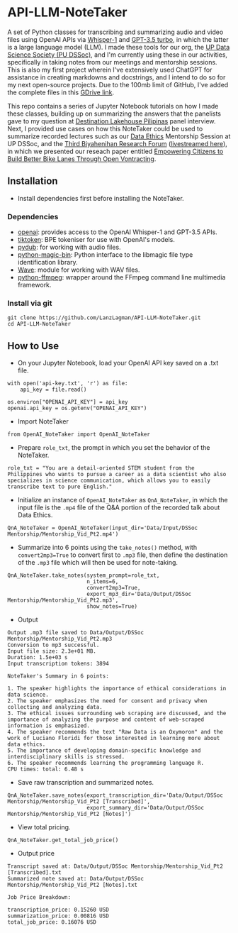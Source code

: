 # API-LLM-NoteTaker

A set of Python classes for transcribing and summarizing audio and video files using OpenAI APIs via [Whisper-1](https://openai.com/research/whisper) and [GPT-3.5 turbo](https://platform.openai.com/docs/models/gpt-3-5), in which the latter is a large language model (LLM). I made these tools for our org, the [UP Data Science Society (PU DSSoc)](https://ph.linkedin.com/company/updatasciencesociety), and I'm currently using these in our activities, specifically in taking notes from our meetings and mentorship sessions. This is also my first project wherein I've extensively used ChatGPT for assistance in creating markdowns and docstrings, and I intend to do so for my next open-source projects. Due to the 100mb limit of GitHub, I've added the complete files in this [GDrive link](https://drive.google.com/drive/folders/1jQw5_yeh98QHeXV3n7Rawlw9vgLzNdAJ?usp=sharing).

This repo contains a series of Jupyter Notebook tutorials on how I made these classes, building up on summarizing the answers that the panelists gave to my question at [Destination Lakehouse Pilipinas](https://www.linkedin.com/posts/plewniak_lakehouse-bigdataengineer-datascientists-activity-7033623397955768321-gHq_) panel interview. Next, I provided use cases on how this NoteTaker could be used to summarize recorded lectures such as our [Data Ethics](https://www.facebook.com/100079165176241/videos/643438693861938) Mentorship Session at UP DSSoc, and the [Third Biyahenihan Research Forum](https://www.facebook.com/MoveAsOneCoalition/photos/a.133634771718805/778763060539303) ([livestreamed here](https://www.facebook.com/MoveAsOneCoalition/videos/1050324429141251)), in which we presented our reseach paper entitled [Empowering Citizens to Build Better Bike Lanes Through Open Vontracting](https://wesolve.ph/empowering-citizens-to-build-better-bike-lanes-through-open-contracting).  

## Installation
* Install dependencies first before installing the NoteTaker.

### Dependencies
* [openai](https://pypi.org/project/openai/): provides access to the OpenAI Whisper-1 and GPT-3.5 APIs.
* [tiktoken](https://pypi.org/project/tiktoken/): BPE tokeniser for use with OpenAI's models.
* [pydub](https://pypi.org/project/pydub/): for working with audio files.
* [python-magic-bin](https://pypi.org/project/python-magic/): Python interface to the libmagic file type identification library.
* [Wave](https://pypi.org/project/Wave/): module for working with WAV files.
* [python-ffmpeg](https://pypi.org/project/python-ffmpeg/): wrapper around the FFmpeg command line multimedia framework.


### Install via git
```
git clone https://github.com/LanzLagman/API-LLM-NoteTaker.git
cd API-LLM-NoteTaker
```

## How to Use

* On your Jupyter Notebook, load your OpenAI API key saved on a .txt file.
```
with open('api-key.txt', 'r') as file:
    api_key = file.read()

os.environ["OPENAI_API_KEY"] = api_key
openai.api_key = os.getenv("OPENAI_API_KEY")
```

* Import NoteTaker
```
from OpenAI_NoteTaker import OpenAI_NoteTaker
```

* Prepare `role_txt`, the prompt in which you set the behavior of the NoteTaker.
```
role_txt = "You are a detail-oriented STEM student from the Philippines who wants to pursue a career as a data scientist who also specializes in science communication, which allows you to easily transcribe text to pure English."
```

* Initialize an instance of `OpenAI_NoteTaker` as `QnA_NoteTaker`, in which the input file is the `.mp4` file of the Q&A portion of the recorded talk about Data Ethics.
```
QnA_NoteTaker = OpenAI_NoteTaker(input_dir='Data/Input/DSSoc Mentorship/Mentorship_Vid_Pt2.mp4')
```

* Summarize into 6 points using the `take_notes()` method, with `convert2mp3=True` to convert first to `.mp3` file, then define the destination of the `.mp3` file which will then be used for note-taking.
```
QnA_NoteTaker.take_notes(system_prompt=role_txt, 
                         n_items=6, 
                         convert2mp3=True,
                         export_mp3_dir='Data/Output/DSSoc Mentorship/Mentorship_Vid_Pt2.mp3',
                         show_notes=True)
```

* Output
```
Output .mp3 file saved to Data/Output/DSSoc Mentorship/Mentorship_Vid_Pt2.mp3
Conversion to mp3 successful.
Input file size: 2.3e+01 MB.
Duration: 1.5e+03 s
Input transcription tokens: 3894

NoteTaker's Summary in 6 points: 

1. The speaker highlights the importance of ethical considerations in data science.
2. The speaker emphasizes the need for consent and privacy when collecting and analyzing data.
3. The ethical issues surrounding web scraping are discussed, and the importance of analyzing the purpose and content of web-scraped information is emphasized.
4. The speaker recommends the text "Raw Data is an Oxymoron" and the work of Luciano Floridi for those interested in learning more about data ethics.
5. The importance of developing domain-specific knowledge and interdisciplinary skills is stressed.
6. The speaker recommends learning the programming language R.
CPU times: total: 6.48 s
```

* Save raw transcription and summarized notes.
```
QnA_NoteTaker.save_notes(export_transcription_dir='Data/Output/DSSoc Mentorship/Mentorship_Vid_Pt2 [Transcribed]', 
                         export_summary_dir='Data/Output/DSSoc Mentorship/Mentorship_Vid_Pt2 [Notes]')
```

* View total pricing.
```
QnA_NoteTaker.get_total_job_price()
```

* Output price
```
Transcript saved at: Data/Output/DSSoc Mentorship/Mentorship_Vid_Pt2 [Transcribed].txt
Summarized note saved at: Data/Output/DSSoc Mentorship/Mentorship_Vid_Pt2 [Notes].txt

Job Price Breakdown: 

transcription_price: 0.15260 USD
summarization_price: 0.00816 USD
total_job_price: 0.16076 USD
```
